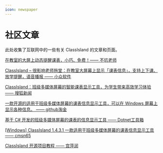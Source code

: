 ```yaml
---
icon: newspaper
---
```


# 社区文章

此处收集了互联网中的一些有关 ClassIsland 的文章和页面。

<!--autocorrect-disable-->

[在教室的大屏上动态提醒课表，小巧、免费！—— 不坑老师](https://mp.weixin.qq.com/s?srcid=092144ZGGnyQJhSljuug09MK&scene=23&sharer_shareinfo=bcfe759fdd5096f88be775b14ac970f7&mid=2647691612&sn=d56af1a29dafb0c89495c3de118fddcc&idx=1&sharer_shareinfo_first=bcfe759fdd5096f88be775b14ac970f7&__biz=MjM5MDI4MzA3Mg%3D%3D&chksm=bf70a727e0de2bf5310ee29cdcbe9fb11bd5e425e6d124d12522599f5080387b67a49d22a76a&mpshare=1#rd)

[ClassIsland – 很影响老师拖堂：在教室大屏幕上显示「课表信息」，支持上下课、放学提醒，语音播报 —— 小众软件](https://www.appinn.com/classisland/)

[ClassIsland：班级多媒体屏幕的智能课表显示工具，为学生带来高效学习体验 —— 搜狐新闻](https://www.sohu.com/a/800435658_121924584)

[一款开源的适用于班级多媒体屏幕的课表信息显示工具，可以在 Windows 屏幕上显示各种信息。 —— github淘金](https://mp.weixin.qq.com/s/IWNzApFUy5seMGb4LaCIbA)

[基于 C# 开发的班级多媒体屏幕的课表的信息显示工具 —— Dotnet工具箱](https://mp.weixin.qq.com/s/CzF2zldZmuc4hQdTXSy9nA)

[[Windows] ClassIsland 1.4.3.1 一款适用于班级多媒体屏幕的课表信息显示工具 —— cmsn65](https://www.52pojie.cn/thread-1949580-1-1.html)

[ClassIsland 开源项目教程 —— 宫萍润](https://blog.csdn.net/gitblog_00357/article/details/141880128)
